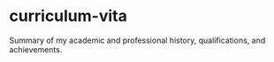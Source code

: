 # curriculum-vita
Summary of my academic and professional history, qualifications, and achievements.
